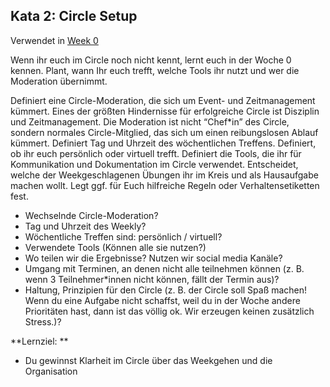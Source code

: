 ## Kata 2: Circle Setup 

Verwendet in [Week 0](0410_Week_00.md)

Wenn ihr euch im Circle noch nicht kennt, lernt euch in der Woche 0 kennen. Plant, wann Ihr euch trefft, welche Tools ihr nutzt und wer die Moderation übernimmt.

Definiert eine Circle-Moderation, die sich um Event- und Zeitmanagement kümmert. Eines der größten Hindernisse für erfolgreiche Circle ist Disziplin und Zeitmanagement. Die Moderation ist nicht “Chef\*in” des Circle, sondern normales Circle-Mitglied, das sich um einen reibungslosen Ablauf kümmert. Definiert Tag und Uhrzeit des wöchentlichen Treffens. Definiert, ob ihr euch persönlich oder virtuell trefft. Definiert die Tools, die ihr für Kommunikation und Dokumentation im Circle verwendet. Entscheidet, welche der Weekgeschlagenen Übungen ihr im Kreis und als Hausaufgabe machen wollt. Legt ggf. für Euch hilfreiche Regeln oder Verhaltensetiketten fest.

- Wechselnde Circle-Moderation?
- Tag und Uhrzeit des Weekly?
- Wöchentliche Treffen sind: persönlich / virtuell?
- Verwendete Tools (Können alle sie nutzen?)
- Wo teilen wir die Ergebnisse? Nutzen wir social media Kanäle?
- Umgang mit Terminen, an denen nicht alle teilnehmen können (z. B. wenn 3 Teilnehmer\*innen nicht können, fällt der Termin aus)?
- Haltung, Prinzipien für den Circle (z. B. der Circle soll Spaß machen! Wenn du eine Aufgabe nicht schaffst, weil du in der Woche andere Prioritäten hast, dann ist das völlig ok. Wir erzeugen keinen zusätzlich Stress.)?

**Lernziel: **

- Du gewinnst Klarheit im Circle über das Weekgehen und die Organisation